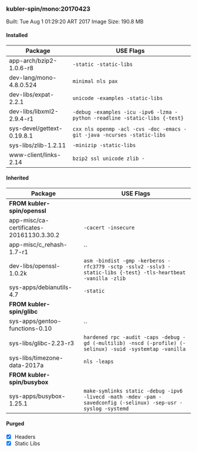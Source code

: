 ### kubler-spin/mono:20170423

Built: Tue Aug  1 01:29:20 ART 2017
Image Size: 190.8 MB

#### Installed
Package | USE Flags
--------|----------
app-arch/bzip2-1.0.6-r8 | `-static -static-libs`
dev-lang/mono-4.8.0.524 | `minimal nls pax`
dev-libs/expat-2.2.1 | `unicode -examples -static-libs`
dev-libs/libxml2-2.9.4-r1 | `-debug -examples -icu -ipv6 -lzma -python -readline -static-libs {-test}`
sys-devel/gettext-0.19.8.1 | `cxx nls openmp -acl -cvs -doc -emacs -git -java -ncurses -static-libs`
sys-libs/zlib-1.2.11 | `-minizip -static-libs`
www-client/links-2.14 | `bzip2 ssl unicode zlib -`
#### Inherited
Package | USE Flags
--------|----------
**FROM kubler-spin/openssl** |
app-misc/ca-certificates-20161130.3.30.2 | `-cacert -insecure`
app-misc/c_rehash-1.7-r1 | ``
dev-libs/openssl-1.0.2k | `asm -bindist -gmp -kerberos -rfc3779 -sctp -sslv2 -sslv3 -static-libs {-test} -tls-heartbeat -vanilla -zlib`
sys-apps/debianutils-4.7 | `-static`
**FROM kubler-spin/glibc** |
sys-apps/gentoo-functions-0.10 | ``
sys-libs/glibc-2.23-r3 | `hardened rpc -audit -caps -debug -gd (-multilib) -nscd (-profile) (-selinux) -suid -systemtap -vanilla`
sys-libs/timezone-data-2017a | `nls -leaps`
**FROM kubler-spin/busybox** |
sys-apps/busybox-1.25.1 | `make-symlinks static -debug -ipv6 -livecd -math -mdev -pam -savedconfig (-selinux) -sep-usr -syslog -systemd`
#### Purged
- [x] Headers
- [x] Static Libs
